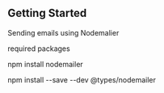 ## Getting Started

Sending emails using Nodemalier

required packages

npm install nodemailer

npm install --save --dev @types/nodemailer
